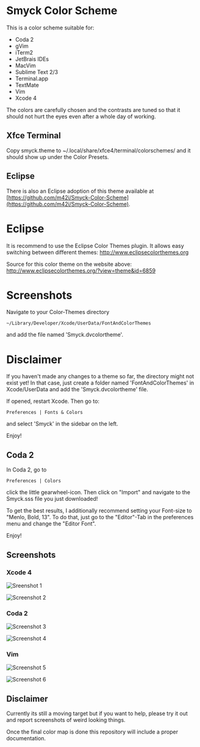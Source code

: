 # Smyck Color Scheme

This is a color scheme suitable for: 

* Coda 2
* gVim
* iTerm2
* JetBrais IDEs
* MacVim
* Sublime Text 2/3
* Terminal.app
* TextMate
* Vim
* Xcode 4

The colors are carefully chosen and the contrasts are tuned so that it should not hurt the eyes even after a whole day of working.

## Xfce Terminal

Copy smyck.theme to ~/.local/share/xfce4/terminal/colorschemes/ and it should show up under the Color Presets.

## Eclipse
There is also an Eclipse adoption of this theme available at
[https://github.com/m42i/Smyck-Color-Scheme](https://github.com/m42i/Smyck-Color-Scheme).


# Eclipse
It is recommend to use the Eclipse Color Themes plugin. It allows easy switching between different themes:
http://www.eclipsecolorthemes.org

Source for this color theme on the website above:
http://www.eclipsecolorthemes.org/?view=theme&id=6859

# Screenshots

Navigate to your Color-Themes directory

	~/Library/Developer/Xcode/UserData/FontAndColorThemes

and add the file named 'Smyck.dvcolortheme'. 


# Disclaimer
If you haven't made any changes to a theme so far, the directory might not exist yet! In that case, just create a folder named 'FontAndColorThemes' in Xcode/UserData and add the 'Smyck.dvcolortheme' file.
 
If opened, restart Xcode. Then go to:

	Preferences | Fonts & Colors

and select 'Smyck' in the sidebar on the left.

Enjoy!

## Coda 2

In Coda 2, go to

	Preferences | Colors

click the little gearwheel-icon. Then click on "Import" and navigate to the Smyck.sss file you just downloaded! 

To get the best results, I additionally recommend setting your Font-size to "Menlo, Bold, 13". To do that, just go to the "Editor"-Tab in the preferences menu and change the "Editor Font". 

Enjoy!

## Screenshots

### Xcode 4

![Sreenshot 1](http://dl.dropbox.com/u/36597340/internetcrap/objectivec.png)

![Screenshot 2](http://dl.dropbox.com/u/36597340/internetcrap/c%2B%2B.png)

### Coda 2

![Screenshot 3](http://dl.dropbox.com/u/36597340/internetcrap/a.png)

![Screenshot 4](http://dl.dropbox.com/u/36597340/internetcrap/b.png)

### Vim

![Screenshot 5](http://smyck.org/smyck/color_1.jpg)

![Screenshot 6](http://smyck.org/smyck/color_2.jpg)


## Disclaimer

Currently its still a moving target but if you want to help, please try
it out and report screenshots of weird looking things.

Once the final color map is done this repository will include a proper
documentation.
